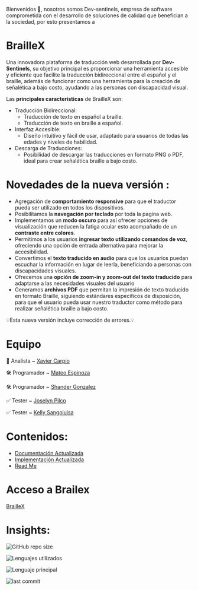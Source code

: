 Bienvenidos 👋, nosotros somos Dev-sentinels, empresa de software comprometida con el desarrollo de soluciones de calidad que benefician a la sociedad, por esto presentamos a

# BrailleX 
Una innovadora plataforma de traducción web desarrollada por **Dev-Sentinels**, su objetivo principal es proporcionar una herramienta accesible y eficiente que facilite la traducción bidireccional entre el español y el braille, además de funcionar como una herramienta para la creación de señalética a bajo costo, ayudando a las personas con discapacidad visual.

Las **principales características** de BrailleX son:
- Traducción Bidireccional:
  - Traducción de texto en español a braille.
  - Traducción de texto en braille a español.
- Interfaz Accesible:
  - Diseño intuitivo y fácil de usar, adaptado para usuarios de todas las edades y niveles de habilidad.
- Descarga de Traducciones:
  - Posibilidad de descargar las traducciones en formato PNG o PDF, ideal para crear señalética braille a bajo costo.


# **Novedades de la nueva versión :**
  - Agregación de **comportamiento responsive** para que el traductor pueda ser utilizado en todos los dispositivos.
  - Posibilitamos la **navegación por teclado** por toda la pagina web.
  - Implementamos un **modo oscuro** para así ofrecer opciones de visualización que reducen la fatiga ocular esto acompañado de un **contraste entre colores**.
  - Permitimos a los usuarios **ingresar texto utilizando comandos de voz**, ofreciendo una opción de entrada alternativa para mejorar la accesibilidad.
  - Convertimos el **texto traducido en audio** para que los usuarios puedan escuchar la información en lugar de leerla, beneficiando a personas con discapacidades visuales.
  - Ofrecemos una **opción de zoom-in y zoom-out del texto traducido** para adaptarse a las necesidades visuales del usuario
  - Generamos **archivos PDF** que permitan la impresión de texto traducido en formato Braille, siguiendo estándares específicos de disposición, para que el usuario pueda usar nuestro traductor como método para realizar señalética braille a bajo costo.

💡Esta nueva versión incluye corrección de errores.💡


# Equipo 
💭 Analista  ~   [Xavier Carpio](https://github.com/xaviercarpio13) 

🛠️ Programador ~  [Mateo Espinoza](https://github.com/Theo-17)

🛠️ Programador ~  [Shander Gonzalez](https://github.com/ShanderGonzalez)    

✅ Tester   ~     [Joselyn Pilco](https://github.com/jossC11)

✅ Tester   ~     [Kelly Sangoluisa](https://github.com/kelly-sangoluisa)


# Contenidos: 
- [Documentación Actualizada](https://github.com/ShanderGonzalez/BrailleX/tree/main/Version3-Final/documentation)
- [Implementación Actualizada](https://github.com/ShanderGonzalez/BrailleX/tree/main/Version3-Final/implementation)
- [Read Me](https://github.com/ShanderGonzalez/BrailleX/blob/main/Readme.md)

# Acceso a Brailex
[BrailleX](https://ShanderGonzalez.github.io/BrailleX/Version3-Final/implementation/app/views/index.html)

# Insights:

![GitHub repo size](https://img.shields.io/github/repo-size/ShanderGonzalez/BrailleX?style=plastic)

![Lenguajes utilizados](https://img.shields.io/github/languages/count/ShanderGonzalez/BrailleX)

![Lenguaje principal](https://img.shields.io/github/languages/top/ShanderGonzalez/BrailleX)

![last commit](https://img.shields.io/github/last-commit/ShanderGonzalez/BrailleX?color=blue&style=plastic)
